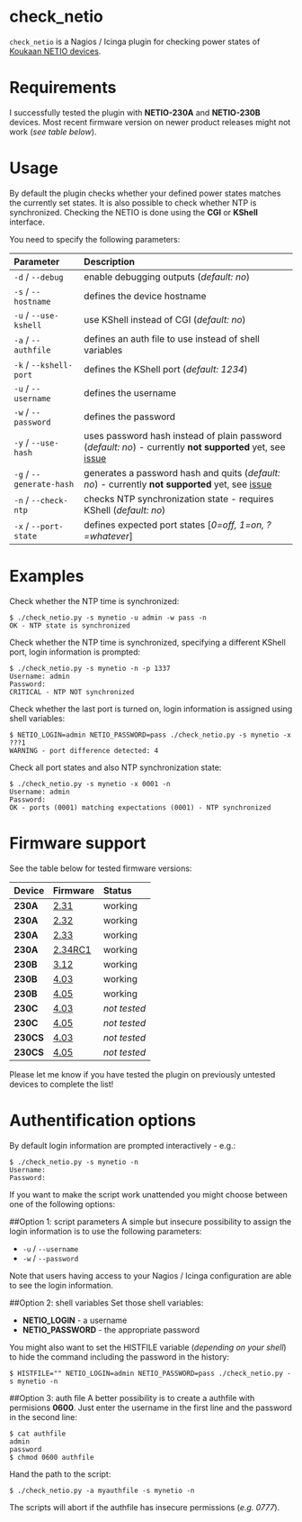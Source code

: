 check_netio
==========
``check_netio`` is a Nagios / Icinga plugin for checking power states of [Koukaan NETIO devices](http://www.koukaam.se/kkmd/products.php?cat_id=19).

Requirements
============
I successfully tested the plugin with **NETIO-230A** and **NETIO-230B** devices. Most recent firmware version on newer product releases might not work (*see table below*).

Usage
=====
By default the plugin checks whether your defined power states matches the currently set states. It is also possible to check whether NTP is synchronized. Checking the NETIO is done using the **CGI** or **KShell** interface.

You need to specify the following parameters:

| Parameter | Description |
|:----------|:------------|
| `-d` / `--debug` | enable debugging outputs (*default: no*) |
| `-s` / `--hostname` | defines the device hostname |
| `-u` / `--use-kshell` | use KShell instead of CGI (*default: no*) |
| `-a` / `--authfile` | defines an auth file to use instead of shell variables |
| `-k` / `--kshell-port` | defines the KShell port (*default: 1234*) |
| `-u` / `--username` | defines the username |
| `-w` / `--password` | defines the password |
| `-y` / `--use-hash` | uses password hash instead of plain password (*default: no*) - currently **not supported** yet, see [issue](https://github.com/stdevel/check_netio/issues/2) |
| `-g` / `--generate-hash` | generates a password hash and quits (*default: no*) - currently **not supported** yet, see [issue](https://github.com/stdevel/check_netio/issues/2) |
| `-n` / `--check-ntp` | checks NTP synchronization state - requires KShell (*default: no*) |
| `-x` / `--port-state` | defines expected port states [*0=off, 1=on, ?=whatever*] |

Examples
========
Check whether the NTP time is synchronized:
```
$ ./check_netio.py -s mynetio -u admin -w pass -n
OK - NTP state is synchronized
```

Check whether the NTP time is synchronized, specifying a different KShell port, login information is prompted:
```
$ ./check_netio.py -s mynetio -n -p 1337
Username: admin
Password:
CRITICAL - NTP NOT synchronized
```

Check whether the last port is turned on, login information is assigned using shell variables:
```
$ NETIO_LOGIN=admin NETIO_PASSWORD=pass ./check_netio.py -s mynetio -x ???1
WARNING - port difference detected: 4
```

Check all port states and also NTP synchronization state:
```
$ ./check_netio.py -s mynetio -x 0001 -n
Username: admin
Password:
OK - ports (0001) matching expectations (0001) - NTP synchronized
```

Firmware support
================
See the table below for tested firmware versions:

| Device | Firmware | Status |
|:-------|:---------|:-------|
| **230A** | [2.31](http://www.koukaam.se/kkmd/downloads.php?cat_id=18&download_id=1229) | working |
| **230A** | [2.32](http://www.koukaam.se/kkmd/downloads.php?cat_id=18&download_id=1314) | working |
| **230A** | [2.33](http://www.koukaam.se/kkmd/downloads.php?cat_id=18&download_id=1332) | working |
| **230A** | [2.34RC1](http://www.koukaam.se/kkmd/downloads.php?cat_id=6&download_id=1610) | working |
| **230B** | [3.12](http://www.koukaam.se/kkmd/downloads.php?cat_id=6&download_id=1693) | working |
| **230B** | [4.03](http://www.koukaam.se/kkmd/downloads.php?cat_id=6&download_id=1985) | working |
| **230B** | [4.05](http://www.koukaam.se/kkmd/downloads.php?cat_id=6&download_id=2109) | working |
| **230C** | [4.03](http://www.koukaam.se/kkmd/downloads.php?cat_id=6&download_id=1986) | *not tested* |
| **230C** | [4.05](http://www.koukaam.se/kkmd/downloads.php?cat_id=6&download_id=2110) | *not tested* |
| **230CS** | [4.03](http://www.koukaam.se/kkmd/downloads.php?cat_id=6&download_id=1987) | *not tested* |
| **230CS** | [4.05](http://www.koukaam.se/kkmd/downloads.php?cat_id=6&download_id=2111) | *not tested* |

Please let me know if you have tested the plugin on previously untested devices to complete the list!

Authentification options
========================
By default login information are prompted interactively - e.g.:
```
$ ./check_netio.py -s mynetio -n
Username:
Password:
```

If you want to make the script work unattended you might choose between one of the following options:

##Option 1: script parameters
A simple but insecure possibility to assign the login information is to use the following parameters:
* `-u` / `--username`
* `-w` / `--password`

Note that users having access to your Nagios / Icinga configuration are able to see the login information.

##Option 2: shell variables
Set those shell variables:
* **NETIO_LOGIN** - a username
* **NETIO_PASSWORD** - the appropriate password

You might also want to set the HISTFILE variable (*depending on your shell*) to hide the command including the password in the history:
```
$ HISTFILE="" NETIO_LOGIN=admin NETIO_PASSWORD=pass ./check_netio.py -s mynetio -n
```

##Option 3: auth file
A better possibility is to create a authfile with permisions **0600**. Just enter the username in the first line and the password in the second line:
```
$ cat authfile
admin
password
$ chmod 0600 authfile
```
Hand the path to the script:
```
$ ./check_netio.py -a myauthfile -s mynetio -n
```

The scripts will abort if the authfile has insecure permissions (*e.g. 0777*).

